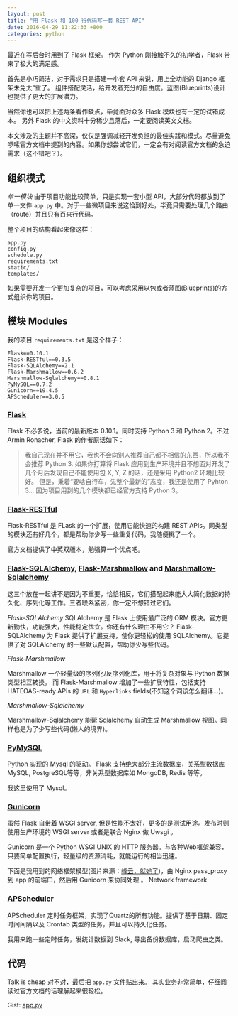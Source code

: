 ```yaml
---
layout: post
title: "用 Flask 和 100 行代码写一套 REST API"
date: 2016-04-29 11:22:33 +800
categories: python
---
```


最近在写后台时用到了 Flask 框架。
作为 Python 刚接触不久的初学者，Flask 带来了极大的满足感。

首先是小巧简洁，对于需求只是搭建一小套 API 来说，用上全功能的 Django 框架未免太“重了。
组件搭配灵活，给开发者充分的自由度。蓝图(Blueprints)设计也提供了更大的扩展潜力。

当然你也可以把上述两条看作缺点，毕竟面对众多 Flask 模块也有一定的试错成本。
另外 Flask 的中文资料十分稀少且落后，一定要阅读英文文档。

本文涉及的主题并不高深，仅仅是强调减轻开发负担的最佳实践和模式。尽量避免啰嗦官方文档中提到的内容。如果你想尝试它们，一定会有对阅读官方文档的急迫需求（这不错吧？）。

## 组织模式
*单一模块*
由于项目功能比较简单，只是实现一套小型 API，大部分代码都放到了单一文件 `app.py` 中。对于一些微项目来说这恰到好处，毕竟只需要处理几个路由（route）并且只有百来行代码。

整个项目的结构看起来像这样：

```
app.py
config.py
schedule.py
requirements.txt
static/
templates/
```

如果需要开发一个更加复杂的项目，可以考虑采用以包或者蓝图(Blueprints)的方式组织你的项目。

## 模块 Modules
我的项目 `requirements.txt` 是这个样子：

```
Flask==0.10.1
Flask-RESTful==0.3.5
Flask-SQLAlchemy==2.1
Flask-Marshmallow==0.6.2
Marshmallow-Sqlalchemy==0.8.1
PyMySQL==0.7.2
Gunicorn==19.4.5
APScheduler==3.0.5
```

### [Flask](http://flask.pocoo.org/)
Flask 不必多说，当前的最新版本 0.10.1。同时支持 Python 3 和 Python 2。不过 Armin Ronacher, Flask 的作者原话如下：

> 我自己现在并不用它，我也不会向别人推荐自己都不相信的东西，所以我不会推荐 Python 3.
如果你打算将 Flask 应用到生产环境并且不想面对开发了几个月后发现自己不能使用包 X, Y, Z 的话，还是采用 Python2 环境比较好。
但是，秉着“要啥自行车，先整个最新的”态度，我还是使用了 Pyhton 3...  因为项目用到的几个模块都已经官方支持 Python 3。

### [Flask-RESTful](http://flask-restful-cn.readthedocs.io/zh/latest/)
Flask-RESTful 是 FLask 的一个扩展，使用它能快速的构建 REST APIs。同类型的模块还有好几个，都是帮助你少写一些重复代码，我随便挑了一个。

官方文档提供了中英双版本，勉强算一个优点吧。

### [Flask-SQLAlchemy](http://flask-sqlalchemy.pocoo.org/), [Flask-Marshmallow](https://flask-marshmallow.readthedocs.io/) and [Marshmallow-Sqlalchemy](https://marshmallow-sqlalchemy.readthedocs.io)
这三个放在一起讲不是因为不重要，恰恰相反，它们搭配起来能大大简化数据的持久化、序列化等工作。三者联系紧密，你一定不想错过它们。

*Flask-SQLAlchemy*
SQLAlchemy 是 Flask 上使用最广泛的 ORM 模块。官方更新勤快，功能强大，性能稳定优宜。你还有什么理由不用它？
Flask-SQLAlchemy 为 Flask 提供了扩展支持，使你更轻松的使用 SQLAlchemy。它提供了对 SQLAlchemy 的一些默认配置，帮助你少写些代码。

*Flask-Marshmallow*

Marshmallow 一个轻量级的序列化/反序列化库，用于将复杂对象与 Python 数据类型相互转换。
而 Flask-Marshmallow 增加了一些扩展特性，包括支持 HATEOAS-ready APIs 的 `URL` 和 `Hyperlinks` fields(不知这个词该怎么翻译...)。

*Marshmallow-Sqlalchemy*

Marshmallow-Sqlalchemy 能帮 Sqlalchemy 自动生成 Marshmallow 视图。同样也是为了少写些代码(懒人的境界)。

### [PyMySQL](https://pypi.python.org/pypi/PyMySQL)
Python 实现的 Mysql 的驱动。
Flask 支持绝大部分主流数据库，关系型数据库 MySQL, PostgreSQL等等，非关系型数据库如 MongoDB, Redis 等等。

我这里使用了 Mysql。

### [Gunicorn](http://gunicorn.org/)
虽然 Flask 自带着 WSGI server, 但是性能不太好，更多的是测试用途。发布时则使用生产环境的 WSGI server 或者是联合 Nginx 做 Uwsgi 。

Gunicorn 是一个 Python WSGI UNIX 的 HTTP 服务器。与各种Web框架兼容，只要简单配置执行，轻量级的资源消耗，就能运行的相当迅速。

下面是我用到的网络框架模型(图片来源：[峰云，就她了](http://www.tuicool.com/articles/aiami2))，由 Nginx pass_proxy 到 app 的前端口，然后用 Gunicorn 来协同处理 。
Network framework

### [APScheduler](https://apscheduler.readthedocs.io)
APScheduler 定时任务框架，实现了Quartz的所有功能。提供了基于日期、固定时间间隔以及 Crontab 类型的任务，并且可以持久化任务。

我用来跑一些定时任务，发统计数据到 Slack, 导出备份数据库，启动爬虫之类。

## 代码
Talk is cheap 对不对，最后把 `app.py` 文件贴出来。
其实业务非常简单，仔细阅读过官方文档的话理解起来很轻松。

Gist: [app.py](https://gist.github.com/uhy/2037f8bb89682d31dd1f02a4203618a1)
